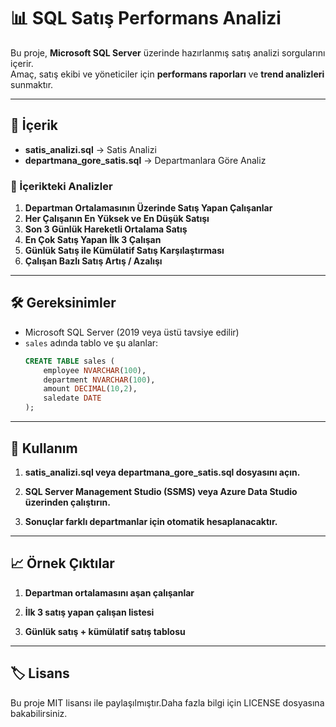 # 📊 SQL Satış Performans Analizi

Bu proje, **Microsoft SQL Server** üzerinde hazırlanmış satış analizi sorgularını içerir.  
Amaç, satış ekibi ve yöneticiler için **performans raporları** ve **trend analizleri** sunmaktır.  

---

## 📂 İçerik

- **satis_analizi.sql** → Satis Analizi
- **departmana_gore_satis.sql** → Departmanlara Göre Analiz

### 🔎 İçerikteki Analizler

1. **Departman Ortalamasının Üzerinde Satış Yapan Çalışanlar**  
2. **Her Çalışanın En Yüksek ve En Düşük Satışı**  
3. **Son 3 Günlük Hareketli Ortalama Satış**  
4. **En Çok Satış Yapan İlk 3 Çalışan**  
5. **Günlük Satış ile Kümülatif Satış Karşılaştırması**  
6. **Çalışan Bazlı Satış Artış / Azalışı**  

---

## 🛠 Gereksinimler

- Microsoft SQL Server (2019 veya üstü tavsiye edilir)
- `sales` adında tablo ve şu alanlar:
  ```sql
  CREATE TABLE sales (
      employee NVARCHAR(100),
      department NVARCHAR(100),
      amount DECIMAL(10,2),
      saledate DATE
  );

---

## 🚀 Kullanım

1. **satis_analizi.sql veya **departmana_gore_satis.sql** dosyasını açın.**

2. **SQL Server Management Studio (SSMS) veya Azure Data Studio üzerinden çalıştırın.**

3. **Sonuçlar farklı departmanlar için otomatik hesaplanacaktır.**

---

## 📈 Örnek Çıktılar

1. **Departman ortalamasını aşan çalışanlar**

2. **İlk 3 satış yapan çalışan listesi**

3. **Günlük satış + kümülatif satış tablosu**

---

## 🏷 Lisans

Bu proje MIT lisansı ile paylaşılmıştır.Daha fazla bilgi için LICENSE dosyasına bakabilirsiniz.
